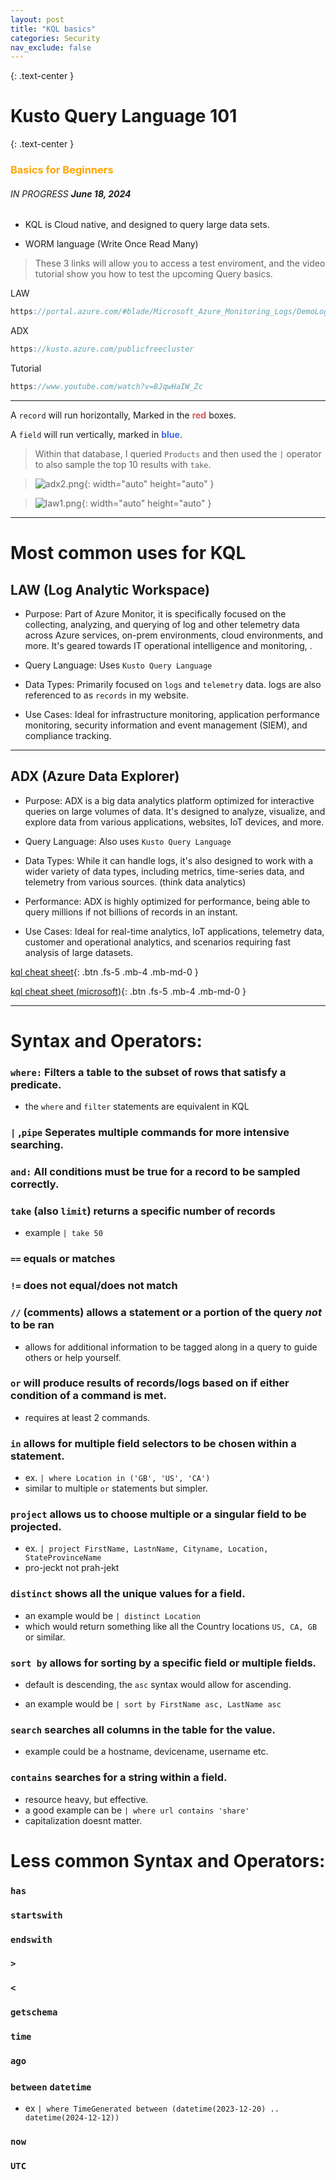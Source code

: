 ```yaml
---
layout: post
title: "KQL basics"
categories: Security
nav_exclude: false
---
```


{: .text-center }
# Kusto Query Language 101

{: .text-center }
### <span style="color: orange; font-weight: bold;">Basics for Beginners</span>


###### IN PROGRESS ***June 18, 2024***

- KQL is Cloud native, and designed to query large data sets.

- WORM language (Write Once Read Many)

> These 3 links will allow you to access a test enviroment, and the video tutorial show you how to test the upcoming Query basics.


LAW
```scss
https://portal.azure.com/#blade/Microsoft_Azure_Monitoring_Logs/DemoLogsBlade
```
ADX
```scss
https://kusto.azure.com/publicfreecluster
```

Tutorial
```scss
https://www.youtube.com/watch?v=8JqwHaIW_Zc
```

----

A `record` will run horizontally, Marked in the <span style="color: indianred; font-weight: bold;">red</span> boxes.

A `field` will run vertically, marked in <span style="color: royalblue; font-weight: bold;">blue</span>.

> Within that database, I queried `Products` and then used the `|` operator to also sample the top 10 results with `take`.

> ![adx2.png](/assets/adx2.png){: width="auto" height="auto" }

> 

> ![law1.png](/assets/law1.png){: width="auto" height="auto" }

----

# Most common uses for KQL


## LAW (Log Analytic Workspace)

- Purpose: Part of Azure Monitor, it is specifically focused on the collecting, analyzing, and querying of log and other telemetry data across Azure services, on-prem environments, cloud environments, and more. It's geared towards IT operational intelligence and monitoring, .

- Query Language: Uses `Kusto Query Language` 

- Data Types: Primarily focused on `logs` and `telemetry` data. logs are also referenced to as `records` in my website.

- Use Cases: Ideal for infrastructure monitoring, application performance monitoring, security information and event management (SIEM), and compliance tracking.

----

## ADX (Azure Data Explorer)

- Purpose: ADX is a big data analytics platform optimized for interactive queries on large volumes of data. It's designed to analyze, visualize, and explore data from various applications, websites, IoT devices, and more.

- Query Language: Also uses `Kusto Query Language`

- Data Types: While it can handle logs, it's also designed to work with a wider variety of data types, including metrics, time-series data, and telemetry from various sources. (think data analytics)

- Performance: ADX is highly optimized for performance, being able to query millions if not billions of records in an instant.

- Use Cases: Ideal for real-time analytics, IoT applications, telemetry data, customer and operational analytics, and scenarios requiring fast analysis of large datasets.



[kql cheat sheet]{: .btn .fs-5 .mb-4 .mb-md-0 } 

[kql cheat sheet (microsoft)]{: .btn .fs-5 .mb-4 .mb-md-0 } 


----

# Syntax and Operators:


### `where:` Filters a table to the subset of rows that satisfy a predicate.
- the `where` and `filter` statements are equivalent in KQL

### `|` ,`pipe` Seperates multiple commands for more intensive searching.

### `and:` All conditions must be true for a record to be sampled correctly.

### `take` (also `limit`) returns a specific number of records
- example `| take 50`

### `==` equals or matches

### `!=` does not equal/does not match

### `//` (comments) allows a statement or a portion of the query *not* to be ran
- allows for additional information to be tagged along in a query to guide others or help yourself.

### `or` will produce results of records/logs based on if either condition of a command is met.
- requires at least 2 commands.

### `in` allows for multiple field selectors to be chosen within a statement.
- ex. `| where Location in ('GB', 'US', 'CA')`
- similar to multiple `or` statements but simpler. 

### `project` allows us to choose multiple or a singular field to be projected.
- ex. `| project FirstName, LastnName, Cityname, Location, StateProvinceName`
- pro-jeckt not prah-jekt

### `distinct` shows all the unique values for a field.
- an example would be `| distinct Location`
- which would return something like all the Country locations `US, CA, GB` or similar.

### `sort by` allows for sorting by a specific field or multiple fields.
- default is descending, the `asc` syntax would allow for ascending.

- an example would be `| sort by FirstName asc, LastName asc`

### `search` searches all columns in the table for the value.
- example could be a hostname, devicename, username etc.

### `contains` searches for a string within a field.
- resource heavy, but effective.
- a good example can be `| where url contains 'share'`
- capitalization doesnt matter.

# Less common Syntax and Operators:

### `has`

### `startswith`

### `endswith`

### `>`

### `<`

### `getschema`

### `time`

### `ago`

### `between` `datetime`
- ex `| where TimeGenerated between (datetime(2023-12-20) .. datetime(2024-12-12))`

### `now`

### `UTC`
 


[kql cheat sheet]: https://www.cyber.engineer/kql-cheat-sheet-the-basics/

[kql cheat sheet (microsoft)]:https://learn.microsoft.com/en-us/azure/data-explorer/kusto/query/kql-quick-reference